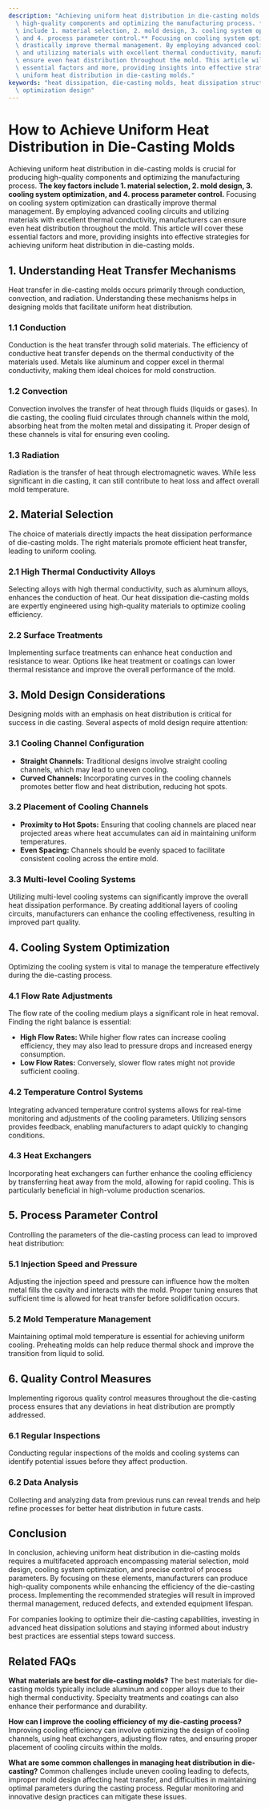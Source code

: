 ```yaml
---
description: "Achieving uniform heat distribution in die-casting molds is crucial for producing\
  \ high-quality components and optimizing the manufacturing process. **The key factors\
  \ include 1. material selection, 2. mold design, 3. cooling system optimization,\
  \ and 4. process parameter control.** Focusing on cooling system optimization can\
  \ drastically improve thermal management. By employing advanced cooling circuits\
  \ and utilizing materials with excellent thermal conductivity, manufacturers can\
  \ ensure even heat distribution throughout the mold. This article will cover these\
  \ essential factors and more, providing insights into effective strategies for achieving\
  \ uniform heat distribution in die-casting molds."
keywords: "heat dissipation, die-casting molds, heat dissipation structure, heat dissipation\
  \ optimization design"
---
```

# How to Achieve Uniform Heat Distribution in Die-Casting Molds

Achieving uniform heat distribution in die-casting molds is crucial for producing high-quality components and optimizing the manufacturing process. **The key factors include 1. material selection, 2. mold design, 3. cooling system optimization, and 4. process parameter control.** Focusing on cooling system optimization can drastically improve thermal management. By employing advanced cooling circuits and utilizing materials with excellent thermal conductivity, manufacturers can ensure even heat distribution throughout the mold. This article will cover these essential factors and more, providing insights into effective strategies for achieving uniform heat distribution in die-casting molds.

## **1. Understanding Heat Transfer Mechanisms**

Heat transfer in die-casting molds occurs primarily through conduction, convection, and radiation. Understanding these mechanisms helps in designing molds that facilitate uniform heat distribution. 

### **1.1 Conduction**
Conduction is the heat transfer through solid materials. The efficiency of conductive heat transfer depends on the thermal conductivity of the materials used. Metals like aluminum and copper excel in thermal conductivity, making them ideal choices for mold construction.

### **1.2 Convection**
Convection involves the transfer of heat through fluids (liquids or gases). In die casting, the cooling fluid circulates through channels within the mold, absorbing heat from the molten metal and dissipating it. Proper design of these channels is vital for ensuring even cooling.

### **1.3 Radiation**
Radiation is the transfer of heat through electromagnetic waves. While less significant in die casting, it can still contribute to heat loss and affect overall mold temperature.

## **2. Material Selection**

The choice of materials directly impacts the heat dissipation performance of die-casting molds. The right materials promote efficient heat transfer, leading to uniform cooling.

### **2.1 High Thermal Conductivity Alloys**
Selecting alloys with high thermal conductivity, such as aluminum alloys, enhances the conduction of heat. Our heat dissipation die-casting molds are expertly engineered using high-quality materials to optimize cooling efficiency.

### **2.2 Surface Treatments**
Implementing surface treatments can enhance heat conduction and resistance to wear. Options like heat treatment or coatings can lower thermal resistance and improve the overall performance of the mold.

## **3. Mold Design Considerations**

Designing molds with an emphasis on heat distribution is critical for success in die casting. Several aspects of mold design require attention:

### **3.1 Cooling Channel Configuration**
   - **Straight Channels:** Traditional designs involve straight cooling channels, which may lead to uneven cooling.
   - **Curved Channels:** Incorporating curves in the cooling channels promotes better flow and heat distribution, reducing hot spots.

### **3.2 Placement of Cooling Channels**
   - **Proximity to Hot Spots:** Ensuring that cooling channels are placed near projected areas where heat accumulates can aid in maintaining uniform temperatures.
   - **Even Spacing:** Channels should be evenly spaced to facilitate consistent cooling across the entire mold.

### **3.3 Multi-level Cooling Systems**
Utilizing multi-level cooling systems can significantly improve the overall heat dissipation performance. By creating additional layers of cooling circuits, manufacturers can enhance the cooling effectiveness, resulting in improved part quality.

## **4. Cooling System Optimization**

Optimizing the cooling system is vital to manage the temperature effectively during the die-casting process.

### **4.1 Flow Rate Adjustments**
The flow rate of the cooling medium plays a significant role in heat removal. Finding the right balance is essential:
   - **High Flow Rates:** While higher flow rates can increase cooling efficiency, they may also lead to pressure drops and increased energy consumption.
   - **Low Flow Rates:** Conversely, slower flow rates might not provide sufficient cooling.

### **4.2 Temperature Control Systems**
Integrating advanced temperature control systems allows for real-time monitoring and adjustments of the cooling parameters. Utilizing sensors provides feedback, enabling manufacturers to adapt quickly to changing conditions.

### **4.3 Heat Exchangers**
Incorporating heat exchangers can further enhance the cooling efficiency by transferring heat away from the mold, allowing for rapid cooling. This is particularly beneficial in high-volume production scenarios.

## **5. Process Parameter Control**

Controlling the parameters of the die-casting process can lead to improved heat distribution:

### **5.1 Injection Speed and Pressure**
Adjusting the injection speed and pressure can influence how the molten metal fills the cavity and interacts with the mold. Proper tuning ensures that sufficient time is allowed for heat transfer before solidification occurs.

### **5.2 Mold Temperature Management**
Maintaining optimal mold temperature is essential for achieving uniform cooling. Preheating molds can help reduce thermal shock and improve the transition from liquid to solid.

## **6. Quality Control Measures**

Implementing rigorous quality control measures throughout the die-casting process ensures that any deviations in heat distribution are promptly addressed.

### **6.1 Regular Inspections**
Conducting regular inspections of the molds and cooling systems can identify potential issues before they affect production.

### **6.2 Data Analysis**
Collecting and analyzing data from previous runs can reveal trends and help refine processes for better heat distribution in future casts.

## **Conclusion**

In conclusion, achieving uniform heat distribution in die-casting molds requires a multifaceted approach encompassing material selection, mold design, cooling system optimization, and precise control of process parameters. By focusing on these elements, manufacturers can produce high-quality components while enhancing the efficiency of the die-casting process. Implementing the recommended strategies will result in improved thermal management, reduced defects, and extended equipment lifespan. 

For companies looking to optimize their die-casting capabilities, investing in advanced heat dissipation solutions and staying informed about industry best practices are essential steps toward success.

## Related FAQs

**What materials are best for die-casting molds?**
The best materials for die-casting molds typically include aluminum and copper alloys due to their high thermal conductivity. Specialty treatments and coatings can also enhance their performance and durability.

**How can I improve the cooling efficiency of my die-casting process?**
Improving cooling efficiency can involve optimizing the design of cooling channels, using heat exchangers, adjusting flow rates, and ensuring proper placement of cooling circuits within the molds.

**What are some common challenges in managing heat distribution in die-casting?**
Common challenges include uneven cooling leading to defects, improper mold design affecting heat transfer, and difficulties in maintaining optimal parameters during the casting process. Regular monitoring and innovative design practices can mitigate these issues.
